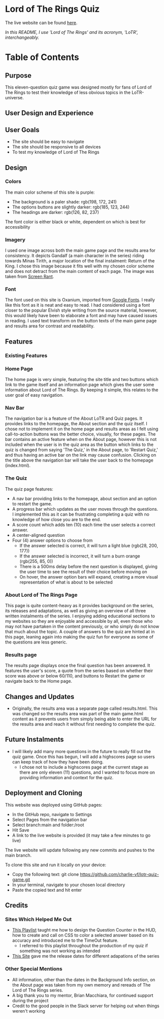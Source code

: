 # Lord of The Rings Quiz

The live website can be found [here](https://charlie-vf.github.io/lotr-quiz-game/).
<br>

*In this README, I use 'Lord of The Rings' and its acronym, 'LoTR', interchangeably.*

# Table of Contents

## **Purpose**

This eleven-question quiz game was designed mostly for fans of Lord of The Rings to test their knowledge of less obvious topics in the LoTR-universe.

## **User Design and Experience**

## User Goals

- The site should be easy to navigate
- The site should be responsive to all devices
- To test my knowledge of Lord of The Rings

## **Design**

### **Colors**

The main color scheme of this site is purple:

- The background is a paler shade: rgb(198, 172, 241)
- The options buttons are slightly darker: rgb(185, 123, 244)
- The headings are darker: rgb(126, 82, 237)

The font color is either black or white, dependent on which is best for accessibility

### **Imagery**

I used one image across both the main game page and the results area for consistency. It depicts Gandalf (a main character in the series) riding towards Minas Tirith, a major location of the final instalment: Return of the King.
I chose this image because it fits well with my chosen color scheme and does not detract from the main content of each page.
The image was taken from [Screen Rant](https://screenrant.com/lord-of-the-rings-interesting-facts-trivia-minas-tirith/).

### **Font**

The font used on this site is Oxanium, imported from [Google Fonts](https://fonts.google.com/specimen/Oxanium). I really like this font as it is neat and easy to read. 
I had considered using a font closer to the popular Elvish style writing from the source material, however, this would likely have been to elaborate a font and may have caused issues in reading.
I used text transform on the button texts of the main game page and results area for contrast and readability.

## **Features**

### **Existing Features**

### **Home Page**

The home page is very simple, featuring the site title and two buttons which link to the game itself and an information page which gives the user some information about Lord of The Rings.
By keeping it simple, this relates to the user goal of easy navigation.

### Nav Bar

The navigation bar is a feature of the About LoTR and Quiz pages. It provides links to the homepage, the About section and the quiz itself. I chose not to implement it on the home page and results areas as I felt using call-to-action buttons was the better choice, visually, for these pages.
The bar contains an active feature when on the About page, however this is not included when the user is in the quiz area as the button which links to the quiz is changed from saying 'The Quiz,' in the About page, to 'Restart Quiz,' and thus having an active bar on the link may cause confusion.
Clicking on the title above the navigation bar will take the user back to the homepage (index.html).

### **The Quiz**

The quiz page features:
- A nav bar providing links to the homepage, about section and an option to restart the game.
- A progress bar which updates as the user moves through the questions. I implemented this as it can be frustrating completing a quiz with no knowledge of how close you are to the end.
- A score count which adds ten (10) each time the user selects a correct answer.
- A center-aligned question
- Four (4) answer options to choose from
    - If the answer selected is correct, it will turn a light blue (rgb(28, 200, 177))
    - If the answer selected is incorrect, it will turn a burn orange (rgb(255, 85, 0))
    - There is a 500ms delay before the next question is displayed, giving the user time to see the result of their choice before moving on
    - On hover, the answer option bars will expand, creating a more visual representation of what is about to be selected

### **About Lord of The Rings Page**

This page is quite content-heavy as it provides background on the series, its releases and adaptations, as well as giving an overview of all three written instalments of the series.
I enjoying adding educational sections to my websites so they are enjoyable and accessible by all, even those who may not have partaken in the content previously, or who simply do not know that much about the topic.
A couple of answers to the quiz are hinted at in this page, leaning again into making the quiz fun for everyone as some of the questions are less generic.

### **Results page**

The results page displays once the final question has been answered. It features the user's score, a quote from the series based on whether their score was above or below 60/110, and buttons to Restart the game or navigate back to the Home page.

## **Changes and Updates**

- Originally, the results area was a separate page called results.html. This was changed so the results area was part of the main game.html content as it prevents users from simply being able to enter the URL for the results area and reach it without first needing to complete the quiz.

## Future Instalments

- I will likely add many more questions in the future to really fill out the quiz game. Once this has begun, I will add a highscores page so users can keep track of how they have been doing.
    - I chose not to include a highscores page at the current stage as there are only eleven (11) questions, and I wanted to focus more on providing information and context for the quiz.

## **Deployment and Cloning**

This website was deployed using GitHub pages:
- In the GitHub repo, navigate to Settings
- Select Pages from the navigation bar
- Select branch:main and folder:/root
- Hit Save
- A link to the live website is provided (it may take a few minutes to go live)

The live website will update following any new commits and pushes to the main branch.
<br>

To clone this site and run it locally on your device:

- Copy the following text: git clone https://github.com/charlie-vf/lotr-quiz-game.git
- In your terminal, navigate to your chosen local directory
- Paste the copied text and hit enter


## **Credits**

### **Sites Which Helped Me Out**

- [This Playlist]('https://www.youtube.com/watch?v=u98ROZjBWy8&list=PLDlWc9AfQBfZIkdVaOQXi1tizJeNJipEx') taught me how to design the Question Counter in the HUD, how to create and call on CSS to color a selected answer based on its accuracy and introduced me to the TimeOut feature.
    - I referred to this playlist throughout the production of my quiz if something was not working as intended
- [This Site]('https://en.wikipedia.org/wiki/Adaptations_of_The_Lord_of_the_Rings') gave me the release dates for different adapations of the series

### **Other Special Mentions**

- All information, other than the dates in the Background Info section, on the About page was taken from my own memory and rereads of The Lord of The Rings series.
- A big thank you to my mentor, Brian Macchiara, for continued support during the project
- Credit to the good people in the Slack server for helping out when things weren't working
